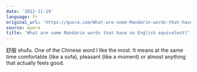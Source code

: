 ```yaml
---
date: '2012-11-19'
language: fr
original_url: 'https://quora.com/What-are-some-Mandarin-words-that-have-no-English-equivalent/answer/Clément-Renaud'
source: quora
title: 'What are some Mandarin words that have no English equivalent?'
---
```


舒服 shufu. One of the Chinese word I like the most. It means at the
same time comfortable (like a sofa), pleasant (like a moment) or almost
anything that actually feels good.
